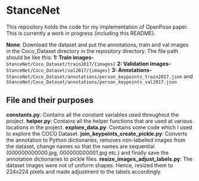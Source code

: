 # StanceNet

This repository holds the code for my implementation of OpenPose paper. This is currently a work in progress (including this README).

**None**: Download the dataset and put the annotations, train and val images in the Coco_Dataset directory in the repository directory. The file path should be like this:
**1: Train images-** `StanceNet/Coco_Dataset/train2017/{images}`
**2: Validation images-** `StanceNet/Coco_Dataset/val2017/{images}`
**3: Annotations-** `StanceNet/Coco_Dataset/annotations/person_keypoints_train2017.json` and `StanceNet/Coco_Dataset/annotations/person_keypoints_val2017.json`

## File and their purposes
**constants.py**: Contains all the constant variables used throughout the project.
**helper.py**: Contains all the helper functions that are used at various locations in the project.
**explore_data.py**: Contains some code which I used to explore the COCO Dataset.
**join_keypoints_create_pickle.py**: Converts the annotation to Python dictionaries, removes non-labelled images from the dataset, change names so that the names are sequential (000000000000.jpg, 000000000001.jpg etc.) and finally save the annotation dictionaries to pickle files.
**resize_images_adjust_labels.py**: The dataset images were not of uniform shapes. Hence, resized them to 224x224 pixels and made adjustment to the labels accordingly.

